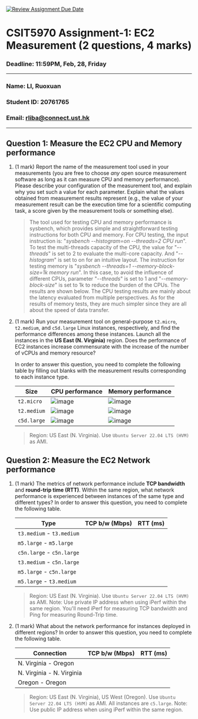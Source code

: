 [![Review Assignment Due Date](https://classroom.github.com/assets/deadline-readme-button-22041afd0340ce965d47ae6ef1cefeee28c7c493a6346c4f15d667ab976d596c.svg)](https://classroom.github.com/a/IAASVEAZ)
# CSIT5970 Assignment-1: EC2 Measurement (2 questions, 4 marks)

### Deadline: 11:59PM, Feb, 28, Friday

---

### Name: LI, Ruoxuan
### Student ID: 20761765
### Email: rliba@connect.ust.hk

---

## Question 1: Measure the EC2 CPU and Memory performance

1. (1 mark) Report the name of the measurement tool used in your measurements (you are free to choose *any* open source measurement software as long as it can measure CPU and memory performance). Please describe your configuration of the measurement tool, and explain why you set such a value for each parameter. Explain what the values obtained from measurement results represent (e.g., the value of your measurement result can be the execution time for a scientific computing task, a score given by the measurement tools or something else).

    > The tool used for testing CPU and memory performance is sysbench, which provides simple and straightforward testing instructions for both CPU and memory. For CPU testing, the input instruction is: "_sysbench --histogram=on --threads=2 CPU run_". To test the multi-threads capacity of the CPU, the value for "_--threads_" is set to 2 to evaluate the multi-core capacity. And "_--histogram_" is set to on for an intuitive layout. 
    > The instruction for testing memory is "_sysbench --threads=1 --memory-block-size=1k memory run_". In this case, to avoid the influence of different CPUs, parameter "_--threads_" is set to 1 and "_--memory-block-size_" is set to 1k to reduce the burden of the CPUs.
    > The results are shown below. The CPU testing results are mainly about the latency evaluated from multiple perspectives. As for the results of memory tests, they are much simpler since they are all about the speed of data transfer.

2. (1 mark) Run your measurement tool on general-purpose `t2.micro`, `t2.medium`, and `c5d.large` Linux instances, respectively, and find the performance differences among these instances. Launch all the instances in the **US East (N. Virginia)** region. Does the performance of EC2 instances increase commensurate with the increase of the number of vCPUs and memory resource?

    In order to answer this question, you need to complete the following table by filling out blanks with the measurement results corresponding to each instance type.

    | Size        | CPU performance | Memory performance |
    | ----------- | --------------- | ------------------ |
    | `t2.micro` |  ![image](https://github.com/user-attachments/assets/7634d0ff-cb0c-4ddc-b962-0abf7dcd6da4)  |![image](https://github.com/user-attachments/assets/198515ee-505e-4007-add0-f050c153d797)  |
    | `t2.medium`  |  ![image](https://github.com/user-attachments/assets/107eb278-a3b0-4954-81bb-c5b8d77513ce) |![image](https://github.com/user-attachments/assets/59c35cfd-c6a8-4b36-9a7f-a8547ea4821d)|
    | `c5d.large` |![image](https://github.com/user-attachments/assets/7357fd1f-4fc6-4e72-b11f-e08b6d3b7d80)  |![image](https://github.com/user-attachments/assets/1a348d3d-ede9-459a-b0b0-d598775be99c)|

    > Region: US East (N. Virginia). Use `Ubuntu Server 22.04 LTS (HVM)` as AMI.

## Question 2: Measure the EC2 Network performance

1. (1 mark) The metrics of network performance include **TCP bandwidth** and **round-trip time (RTT)**. Within the same region, what network performance is experienced between instances of the same type and different types? In order to answer this question, you need to complete the following table.

    | Type                      | TCP b/w (Mbps) | RTT (ms) |
    | ------------------------- | -------------- | -------- |
    | `t3.medium` - `t3.medium` |                |          |
    | `m5.large` - `m5.large`   |                |          |
    | `c5n.large` - `c5n.large` |                |          |
    | `t3.medium` - `c5n.large` |                |          |
    | `m5.large` - `c5n.large`  |                |          |
    | `m5.large` - `t3.medium`  |                |          |

    > Region: US East (N. Virginia). Use `Ubuntu Server 22.04 LTS (HVM)` as AMI. Note: Use private IP address when using iPerf within the same region. You'll need iPerf for measuring TCP bandwidth and Ping for measuring Round-Trip time.

2. (1 mark) What about the network performance for instances deployed in different regions? In order to answer this question, you need to complete the following table.

    | Connection                | TCP b/w (Mbps) | RTT (ms) |
    | ------------------------- | -------------- | -------- |
    | N. Virginia - Oregon      |                |          |
    | N. Virginia - N. Virginia |                |          |
    | Oregon - Oregon           |                |          |
 
    > Region: US East (N. Virginia), US West (Oregon). Use `Ubuntu Server 22.04 LTS (HVM)` as AMI. All instances are `c5.large`. Note: Use public IP address when using iPerf within the same region.
